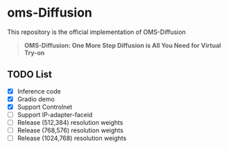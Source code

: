 # oms-Diffusion
This repository is the official implementation of OMS-Diffusion

> **OMS-Diffusion: One More Step Diffusion is All You Need for Virtual Try-on**<br>



## TODO List
- [x] Inference code
- [x] Gradio demo
- [x] Support Controlnet
- [ ] Support IP-adapter-faceid
- [ ] Release (512,384) resolution weights
- [ ] Release (768,576) resolution weights
- [ ] Release (1024,768) resolution weights
